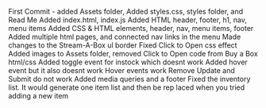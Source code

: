 First Commit - added Assets folder, Added styles.css, styles folder, and Read Me
Added index.html, index.js
Added HTML header, footer, h1, nav, menu items
Added CSS & HTML elements, header, nav, menu items, footer
Added multiple html pages, and connected nav links in the menu
Made changes to the Stream-A-Box ul border
Fixed Click to Open css effect
Added images to Assets folder, removed Click to Open code from Buy a Box html/css
Added toggle event for instock which doesnt work
Added hover event but it also doesnt work
Hover events work
Remove Update and Submit do not work
Added media queries and a footer
Fixed the inventory list. It would generate one item list and then be rep
laced when you tried adding a new item